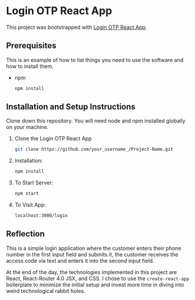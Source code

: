# Login OTP React App

This project was bootstrapped with [Login OTP React App](https://github.com/facebook/create-react-app).

## Prerequisites

This is an example of how to list things you need to use the software and how to install them.
* npm
  ```sh
  npm install 
  ```

## Installation and Setup Instructions

Clone down this repository. You will need node and npm installed globally on your machine.


1. Clone the Login OTP React App
   ```sh
   git clone https://github.com/your_username_/Project-Name.git
   ```
2. Installation:
   ```sh
   npm install
   ```
3. To Start Server:
   ```sh
   npm start
   ```
4. To Visit App:
   ```sh
   localhost:3000/login
   ```

## Reflection
This is a simple login application where the customer enters their phone number in the first input field and submits it, the customer receives the access code via text and enters it into the second input field.

At the end of the day, the technologies implemented in this project are React, React-Router 4.0 JSX, and CSS. I chose to use the `create-react-app` boilerplate to minimize the initial setup and invest more time in diving into weird technological rabbit holes.